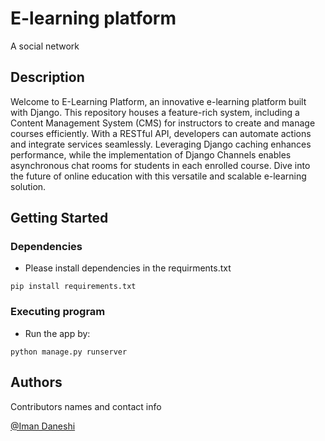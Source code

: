 # E-learning platform

A social network

## Description

Welcome to E-Learning Platform, an innovative e-learning platform built with Django. This repository houses a feature-rich system, including a Content Management System (CMS) for instructors to create and manage courses efficiently. With a RESTful API, developers can automate actions and integrate services seamlessly. Leveraging Django caching enhances performance, while the implementation of Django Channels enables asynchronous chat rooms for students in each enrolled course. Dive into the future of online education with this versatile and scalable e-learning solution.

## Getting Started

### Dependencies

* Please install dependencies in the requirments.txt
```
pip install requirements.txt
```

### Executing program

* Run the app by:
```
python manage.py runserver
```
## Authors

Contributors names and contact info

[@Iman Daneshi](https://www.linkedin.com/in/iman-daneshi)
